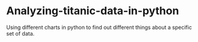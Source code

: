# Analyzing-titanic-data-in-python
Using different charts in python to find out different things about a specific set of data.
